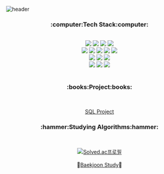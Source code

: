 ![header](https://capsule-render.vercel.app/api?type=soft&color=gradient&height=200&section=header&text=Hi!%20I'm%20Haewon&fontSize=70&animation=blink)

<div align=center><h3>:computer:Tech Stack:computer:</h3><br/>
  <img src="https://img.shields.io/badge/Python-3776AB?style=for-the-badge&logo=Python&logoColor=white">
  <img src="https://img.shields.io/badge/Oracle-F80000?style=for-the-badge&logo=Oracle&logoColor=white">
  <img src="https://img.shields.io/badge/MySQL-4479A1?style=for-the-badge&logo=MySQL&logoColor=white">
  <img src="https://img.shields.io/badge/R-276DC3?style=for-the-badge&logo=R&logoColor=white"><br/>
  <img src="https://img.shields.io/badge/Selenium-43B02A?style=for-the-badge&logo=Selenium&logoColor=white">
  <img src="https://img.shields.io/badge/TensorFlow-FF6F00?style=for-the-badge&logo=TensorFlow&logoColor=white">
  <img src="https://img.shields.io/badge/Keras-D00000?style=for-the-badge&logo=Keras&logoColor=white">
  <img src="https://img.shields.io/badge/Jupyter-F37626?style=for-the-badge&logo=Jupyter&logoColor=white">
  <img src="https://img.shields.io/badge/PyCharm-000000?style=for-the-badge&logo=PyCharm&logoColor=white"><br/>
  <img src="https://img.shields.io/badge/Apache Hadoop-66CCFF?style=for-the-badge&logo=ApacheHadoop&logoColor=white">
  <img src="https://img.shields.io/badge/Apache Hive-FDEE21?style=for-the-badge&logo=ApacheHive&logoColor=white">
  <img src="https://img.shields.io/badge/Apache Spark-E25A1C?style=for-the-badge&logo=Apache Spark&logoColor=white"><br/>
  <img src="https://img.shields.io/badge/Google Colab-F9AB00?style=for-the-badge&logo=Google Colab&logoColor=white">
  <img src="https://img.shields.io/badge/Notion-000000?style=for-the-badge&logo=Notion&logoColor=white">
  <img src="https://img.shields.io/badge/GitHub-181717?style=for-the-badge&logo=GitHub&logoColor=white"><br/><br/>
  
  <h3>:books:Project:books:</h3><br/>
  
  [SQL Project](https://github.com/54data/Evaluation-of-100-Internet-Shopping-Mall-in-Seoul)
  
  <h3>:hammer:Studying Algorithms:hammer:</h3><br/>
  
  [![Solved.ac프로필](http://mazassumnida.wtf/api/v2/generate_badge?boj=0514dong8ee)](https://solved.ac/0514dong8ee)<br/><br/>
  :link:[Baekjoon Study](https://github.com/54data/Baekjoon-Study):link:
</div>
